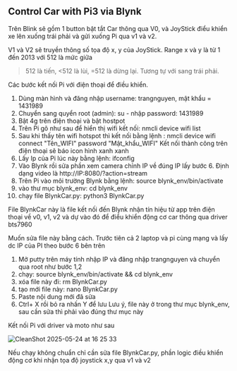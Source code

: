 
## Control Car with Pi3 via Blynk

Trên Blink sẽ gồm 1 button bật tắt Car thông qua V0, và JoyStick điểu khiển xe lên xuống trái phải và gửi xuống Pi qua v1 và v2.

V1 và V2 sẽ truyền thông số tọa độ x, y của JoyStick. Range x và y là từ 1 đến 2013 với 512 là mức giữa
> 512 là tiến, <512 là lùi, =512 là dừng lại. Tương tự với sang trái phải.

Các bước kết nối Pi với điện thoại để điều khiển.

1. Dùng màn hình và đăng nhập username: trangnguyen, mật khẩu = 1431989
2. Chuyển sang quyển root (admin): su -
 nhập password: 1431989
3. Bật 4g trên điện thoại và bật hostpot
4. Trên Pi gõ như sau để hiển thị wifi kết nối: nmcli device wifi list
5. Sau khi thấy tên wifi hotspot thì kết nối bằng lệnh : nmcli device wifi connect "Tên_WIFI" password "Mật_khẩu_WIFI"
Kết nối thành công trên điện thoại sẽ báo icon hình xanh xanh
6. Lấy Ip của Pi lúc này bằng lệnh: ifconfig
7. Vào Blynk rồi sửa phần xem camera chỉnh IP về đúng IP lấy bước 6. Định dạng video là http://IP:8080/?action=stream
8. Trên Pi vào môi trường Blynk bằng lệnh: source blynk_env/bin/activate
9. vào thư mục blynk_env: cd blynk_env
10. chạy file BlynkCar.py: python3 BlynkCar.py

File BlynkCar này là file kết nối đến Blynk nhận tín hiệu từ app trên điện thoại về v0, v1, v2 và dự vào đó để điểu khiển động cơ car thông qua driver bts7960

Muốn sửa file này bằng cách. Trước tiên cả 2 laptop và pi cùng mạng và lấy dc IP của PI theo bước 6 bên trên

1.  Mở putty trên máy tính nhập IP và đăng nhập trangnguyen và chuyển qua root như bước 1,2
2.  chạy: source blynk_env/bin/activate && cd blynk_env
1.  xóa file này đi: rm BlynkCar.py
2.  tạo mới file này: nano BlynkCar.py
3. Paste nội dung mới đã sửa
4. Ctrl+ X rồi bỏ ra nhấn Y để lưu
Lưu ý, file này ở trong thư mục blynk_env, sau cần sửa thì phải vào đúng thư mục này

Kết nối Pi với driver và moto như sau

![CleanShot 2025-05-24 at 16 25 33](https://github.com/user-attachments/assets/1c41d0d2-b13a-4dd8-9d0c-bace03c413f1)

Nếu chạy không chuẩn chỉ cần sửa file BlynkCar.py, phần logic điều khiển động cơ khi nhận tọa độ joystick x,y qua v1 và v2

